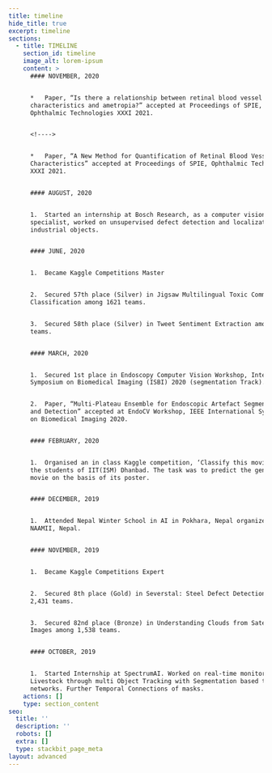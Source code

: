 ```yaml
---
title: timeline
hide_title: true
excerpt: timeline
sections:
  - title: TIMELINE
    section_id: timeline
    image_alt: lorem-ipsum
    content: >
      #### NOVEMBER, 2020


      *   Paper, “Is there a relationship between retinal blood vessel
      characteristics and ametropia?” accepted at Proceedings of SPIE,
      Ophthalmic Technologies XXXI 2021.


      <!---->


      *   Paper, “A New Method for Quantification of Retinal Blood Vessel
      Characteristics” accepted at Proceedings of SPIE, Ophthalmic Technologies
      XXXI 2021.


      #### AUGUST, 2020


      1.  Started an internship at Bosch Research, as a computer vision
      specialist, worked on unsupervised defect detection and localization for
      industrial objects.


      #### JUNE, 2020


      1.  Became Kaggle Competitions Master


      2.  Secured 57th place (Silver) in Jigsaw Multilingual Toxic Comment
      Classification among 1621 teams.


      3.  Secured 58th place (Silver) in Tweet Sentiment Extraction among 2227
      teams.


      #### MARCH, 2020


      1.  Secured 1st place in Endoscopy Computer Vision Workshop, International
      Symposium on Biomedical Imaging (ISBI) 2020 (segmentation Track).


      2.  Paper, “Multi-Plateau Ensemble for Endoscopic Artefact Segmentation
      and Detection” accepted at EndoCV Workshop, IEEE International Symposium
      on Biomedical Imaging 2020.


      #### FEBRUARY, 2020


      1.  Organised an in class Kaggle competition, ‘Classify this movie’ for
      the students of IIT(ISM) Dhanbad. The task was to predict the genre of the
      movie on the basis of its poster.


      #### DECEMBER, 2019


      1.  Attended Nepal Winter School in AI in Pokhara, Nepal organized by
      NAAMII, Nepal.


      #### NOVEMBER, 2019


      1.  Became Kaggle Competitions Expert


      2.  Secured 8th place (Gold) in Severstal: Steel Defect Detection among
      2,431 teams.


      3.  Secured 82nd place (Bronze) in Understanding Clouds from Satellite
      Images among 1,538 teams.


      #### OCTOBER, 2019


      1.  Started Internship at SpectrumAI. Worked on real-time monitoring of
      Livestock through multi Object Tracking with Segmentation based two-stage
      networks. Further Temporal Connections of masks.
    actions: []
    type: section_content
seo:
  title: ''
  description: ''
  robots: []
  extra: []
  type: stackbit_page_meta
layout: advanced
---
```

